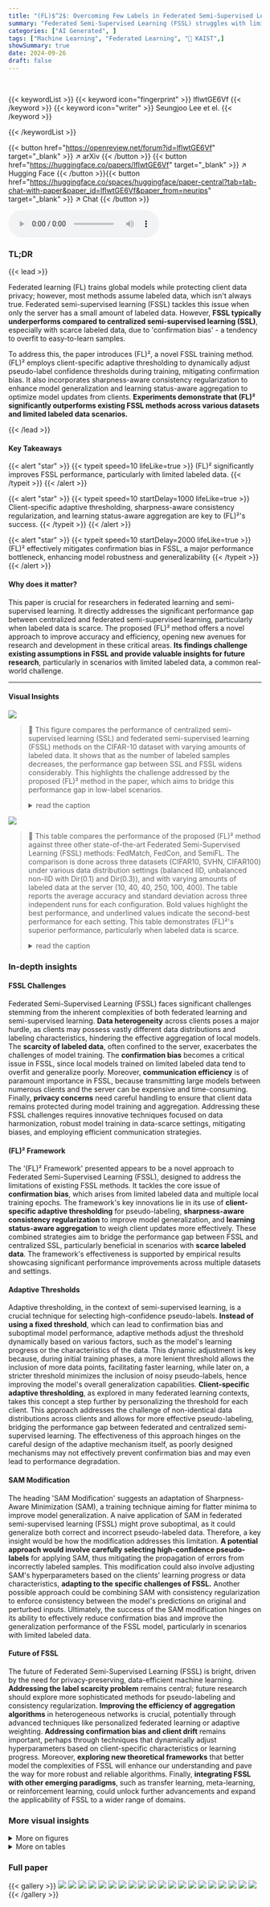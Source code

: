 ```yaml
---
title: "(FL)$^2$: Overcoming Few Labels in Federated Semi-Supervised Learning"
summary: "Federated Semi-Supervised Learning (FSSL) struggles with limited labeled data.  (FL)² bridges this gap using adaptive thresholding, sharpness-aware consistency regularization, and learning status-awar..."
categories: ["AI Generated", ]
tags: ["Machine Learning", "Federated Learning", "🏢 KAIST",]
showSummary: true
date: 2024-09-26
draft: false
---
```


<br>

{{< keywordList >}}
{{< keyword icon="fingerprint" >}} lflwtGE6Vf {{< /keyword >}}
{{< keyword icon="writer" >}} Seungjoo Lee et el. {{< /keyword >}}
 
{{< /keywordList >}}

{{< button href="https://openreview.net/forum?id=lflwtGE6Vf" target="_blank" >}}
↗ arXiv
{{< /button >}}
{{< button href="https://huggingface.co/papers/lflwtGE6Vf" target="_blank" >}}
↗ Hugging Face
{{< /button >}}{{< button href="https://huggingface.co/spaces/huggingface/paper-central?tab=tab-chat-with-paper&paper_id=lflwtGE6Vf&paper_from=neurips" target="_blank" >}}
↗ Chat
{{< /button >}}




<audio controls>
    <source src="https://ai-paper-reviewer.com/lflwtGE6Vf/podcast.wav" type="audio/wav">
    Your browser does not support the audio element.
</audio>


### TL;DR


{{< lead >}}

Federated learning (FL) trains global models while protecting client data privacy; however, most methods assume labeled data, which isn't always true. Federated semi-supervised learning (FSSL) tackles this issue when only the server has a small amount of labeled data.  However, **FSSL typically underperforms compared to centralized semi-supervised learning (SSL)**, especially with scarce labeled data, due to 'confirmation bias' - a tendency to overfit to easy-to-learn samples. 

To address this, the paper introduces (FL)², a novel FSSL training method.  (FL)² employs client-specific adaptive thresholding to dynamically adjust pseudo-label confidence thresholds during training, mitigating confirmation bias. It also incorporates sharpness-aware consistency regularization to enhance model generalization and learning status-aware aggregation to optimize model updates from clients.  **Experiments demonstrate that (FL)² significantly outperforms existing FSSL methods across various datasets and limited labeled data scenarios.**

{{< /lead >}}


#### Key Takeaways

{{< alert "star" >}}
{{< typeit speed=10 lifeLike=true >}} (FL)² significantly improves FSSL performance, particularly with limited labeled data. {{< /typeit >}}
{{< /alert >}}

{{< alert "star" >}}
{{< typeit speed=10 startDelay=1000 lifeLike=true >}} Client-specific adaptive thresholding, sharpness-aware consistency regularization, and learning status-aware aggregation are key to (FL)²'s success. {{< /typeit >}}
{{< /alert >}}

{{< alert "star" >}}
{{< typeit speed=10 startDelay=2000 lifeLike=true >}} (FL)² effectively mitigates confirmation bias in FSSL, a major performance bottleneck, enhancing model robustness and generalizability {{< /typeit >}}
{{< /alert >}}

#### Why does it matter?
This paper is crucial for researchers in federated learning and semi-supervised learning.  It directly addresses the significant performance gap between centralized and federated semi-supervised learning, particularly when labeled data is scarce. The proposed (FL)² method offers a novel approach to improve accuracy and efficiency, opening new avenues for research and development in these critical areas.  **Its findings challenge existing assumptions in FSSL and provide valuable insights for future research**, particularly in scenarios with limited labeled data, a common real-world challenge.

------
#### Visual Insights



![](https://ai-paper-reviewer.com/lflwtGE6Vf/figures_1_1.jpg)

> 🔼 This figure compares the performance of centralized semi-supervised learning (SSL) and federated semi-supervised learning (FSSL) methods on the CIFAR-10 dataset with varying amounts of labeled data.  It shows that as the number of labeled samples decreases, the performance gap between SSL and FSSL widens considerably. This highlights the challenge addressed by the proposed (FL)² method in the paper, which aims to bridge this performance gap in low-label scenarios.
> <details>
> <summary>read the caption</summary>
> Figure 1: Comparison of SSL and FSSL algorithms on CIFAR-10 with varying numbers of labeled samples, where FreeMatch [19] represents SSL, and SemiFL [8], FedCon [9], and FedMatch [7] represent FSSL.
> </details>





![](https://ai-paper-reviewer.com/lflwtGE6Vf/tables_7_1.jpg)

> 🔼 This table compares the performance of the proposed (FL)² method against three other state-of-the-art Federated Semi-Supervised Learning (FSSL) methods: FedMatch, FedCon, and SemiFL.  The comparison is done across three datasets (CIFAR10, SVHN, CIFAR100) under various data distribution settings (balanced IID, unbalanced non-IID with Dir(0.1) and Dir(0.3)), and with varying amounts of labeled data at the server (10, 40, 40, 250, 100, 400).  The table reports the average accuracy and standard deviation across three independent runs for each configuration. Bold values highlight the best performance, and underlined values indicate the second-best performance for each setting. This table demonstrates (FL)²'s superior performance, particularly when labeled data is scarce.
> <details>
> <summary>read the caption</summary>
> Table 1: Evaluation of (FL)² compared with existing FSSL methods. We report the average accuracy(%) and standard deviation across three runs with different random seeds. (FL)² shows significant performance improvements over existing methods across different settings. Bold indicates the best result and underline indicates the second-best result.
> </details>





### In-depth insights


#### FSSL Challenges
Federated Semi-Supervised Learning (FSSL) faces significant challenges stemming from the inherent complexities of both federated learning and semi-supervised learning. **Data heterogeneity** across clients poses a major hurdle, as clients may possess vastly different data distributions and labeling characteristics, hindering the effective aggregation of local models. The **scarcity of labeled data**, often confined to the server, exacerbates the challenges of model training. The **confirmation bias** becomes a critical issue in FSSL, since local models trained on limited labeled data tend to overfit and generalize poorly.  Moreover, **communication efficiency** is of paramount importance in FSSL, because transmitting large models between numerous clients and the server can be expensive and time-consuming. Finally, **privacy concerns** need careful handling to ensure that client data remains protected during model training and aggregation. Addressing these FSSL challenges requires innovative techniques focused on data harmonization, robust model training in data-scarce settings, mitigating biases, and employing efficient communication strategies. 

#### (FL)² Framework
The '(FL)² Framework' presented appears to be a novel approach to Federated Semi-Supervised Learning (FSSL), designed to address the limitations of existing FSSL methods.  It tackles the core issue of **confirmation bias**, which arises from limited labeled data and multiple local training epochs.  The framework's key innovations lie in its use of **client-specific adaptive thresholding** for pseudo-labeling, **sharpness-aware consistency regularization** to improve model generalization, and **learning status-aware aggregation** to weigh client updates more effectively.  These combined strategies aim to bridge the performance gap between FSSL and centralized SSL, particularly beneficial in scenarios with **scarce labeled data**. The framework's effectiveness is supported by empirical results showcasing significant performance improvements across multiple datasets and settings.

#### Adaptive Thresholds
Adaptive thresholding, in the context of semi-supervised learning, is a crucial technique for selecting high-confidence pseudo-labels.  **Instead of using a fixed threshold**, which can lead to confirmation bias and suboptimal model performance, adaptive methods adjust the threshold dynamically based on various factors, such as the model's learning progress or the characteristics of the data. This dynamic adjustment is key because, during initial training phases, a more lenient threshold allows the inclusion of more data points, facilitating faster learning, while later on, a stricter threshold minimizes the inclusion of noisy pseudo-labels, hence improving the model's overall generalization capabilities.  **Client-specific adaptive thresholding**, as explored in many federated learning contexts, takes this concept a step further by personalizing the threshold for each client.  This approach addresses the challenge of non-identical data distributions across clients and allows for more effective pseudo-labeling, bridging the performance gap between federated and centralized semi-supervised learning.  The effectiveness of this approach hinges on the careful design of the adaptive mechanism itself, as poorly designed mechanisms may not effectively prevent confirmation bias and may even lead to performance degradation.

#### SAM Modification
The heading 'SAM Modification' suggests an adaptation of Sharpness-Aware Minimization (SAM), a training technique aiming for flatter minima to improve model generalization.  A naive application of SAM in federated semi-supervised learning (FSSL) might prove suboptimal, as it could generalize both correct and incorrect pseudo-labeled data.  Therefore, a key insight would be how the modification addresses this limitation. **A potential approach would involve carefully selecting high-confidence pseudo-labels** for applying SAM, thus mitigating the propagation of errors from incorrectly labeled samples. This modification could also involve adjusting SAM's hyperparameters based on the clients' learning progress or data characteristics, **adapting to the specific challenges of FSSL.**  Another possible approach could be combining SAM with consistency regularization to enforce consistency between the model's predictions on original and perturbed inputs. Ultimately, the success of the SAM modification hinges on its ability to effectively reduce confirmation bias and improve the generalization performance of the FSSL model, particularly in scenarios with limited labeled data.

#### Future of FSSL
The future of Federated Semi-Supervised Learning (FSSL) is bright, driven by the need for privacy-preserving, data-efficient machine learning.  **Addressing the label scarcity problem** remains central; future research should explore more sophisticated methods for pseudo-labeling and consistency regularization.  **Improving the efficiency of aggregation algorithms** in heterogeneous networks is crucial, potentially through advanced techniques like personalized federated learning or adaptive weighting. **Addressing confirmation bias and client drift** remains important, perhaps through techniques that dynamically adjust hyperparameters based on client-specific characteristics or learning progress.  Moreover, **exploring new theoretical frameworks** that better model the complexities of FSSL will enhance our understanding and pave the way for more robust and reliable algorithms.  Finally, **integrating FSSL with other emerging paradigms**, such as transfer learning, meta-learning, or reinforcement learning, could unlock further advancements and expand the applicability of FSSL to a wider range of domains.


### More visual insights

<details>
<summary>More on figures
</summary>


![](https://ai-paper-reviewer.com/lflwtGE6Vf/figures_4_1.jpg)

> 🔼 This figure illustrates the three main components of the proposed (FL)² algorithm.  It shows how client-specific adaptive thresholding dynamically adjusts the threshold for pseudo-labeling based on each client's learning progress.  It also demonstrates how sharpness-aware consistency regularization is used to ensure consistency between the original and adversarially perturbed model outputs, focusing on high-confidence pseudo-labels.  Finally, it shows how learning status-aware aggregation weights the contributions of different clients to the global model update based on their individual learning progress.
> <details>
> <summary>read the caption</summary>
> Figure 2: Overview of (FL)²: (1) client-specific adaptive thresholding adjusts the pseudo-labeling threshold according to each client's learning status, (2) sharpness-aware consistency regularization ensures consistency between the original model and the adversarially perturbed model with carefully selected high-confident pseudo labels, and (3) learning status-aware aggregation aggregates client models considering each client's learning progress.
> </details>



![](https://ai-paper-reviewer.com/lflwtGE6Vf/figures_8_1.jpg)

> 🔼 This figure compares the performance of SemiFL and (FL)² along with its variants (CAT, SACR, CAT+SACR) on the SVHN dataset.  It uses six subplots to show the test accuracy, pseudo-label accuracy, pseudo-label ratio, correct label ratio, wrong label ratio, and the ratio of correct to wrong labels (C/W ratio) over the course of 800 communication rounds.  The comparison highlights the effectiveness of the different components of (FL)² in mitigating confirmation bias and improving model performance, particularly when dealing with limited labeled data.
> <details>
> <summary>read the caption</summary>
> Figure 3: Comparison of SemiFL, (FL)², and its variants on the SVHN dataset (N₁ = 40, balanced IID). Pseudo-label accuracy measures the percentage of correct pseudo-labels. The label ratio is the proportion of pseudo-labeled samples among all unlabeled data. Correct and wrong label ratios indicate the percentages of correctly and incorrectly labeled samples, respectively. The C/W ratio shows the number of correct labels relative to wrong labels. All subgraphs share the legend of Fig. 3a.
> </details>



![](https://ai-paper-reviewer.com/lflwtGE6Vf/figures_9_1.jpg)

> 🔼 This figure shows the impact of applying Sharpness-Aware Consistency Regularization (SACR) to all pseudo-labels versus only correctly labeled pseudo-labels.  The experiment is performed on the CIFAR-10 dataset with 40 labels, using a balanced IID setting.  The results show that applying SACR only to correctly labeled data improves performance.  In contrast, applying SACR to all data, including incorrect labels, leads to a decrease in performance.  Furthermore, SACR outperforms the standard SAM objective, highlighting its effectiveness for improving generalization in semi-supervised learning.
> <details>
> <summary>read the caption</summary>
> Figure 4: Test accuracy and pseudo-label accuracy on the CIFAR10 dataset with 40 labels, balanced IID setting. Client-specific Adaptive Thresholding (CAT) is used as the baseline. Applying Sharpness-aware Consistency Regularization (SACR) to all data, including wrongly pseudo-labeled data, degrades performance than using only CAT, while applying SACR to correctly labeled data improves performance. SACR also outperforms the standard SAM objective (CAT+SAM).
> </details>



</details>




<details>
<summary>More on tables
</summary>


![](https://ai-paper-reviewer.com/lflwtGE6Vf/tables_7_2.jpg)
> 🔼 This table shows the contribution of each component of the proposed (FL)² algorithm on the SVHN dataset. It starts with the baseline FixMatch + FedAvg, then adds components one by one (SACR, CAT, LSAA) to show how much each component improves the accuracy. The final row shows the accuracy of the full (FL)² algorithm, which combines all three components.
> <details>
> <summary>read the caption</summary>
> Table 2: Contribution of each component of (FL)2 on the SVHN dataset (N₁ = 40, balanced IID). By applying Client-specific Adaptive Thresholding (CAT) and Sharpness-Aware Consistency Regularization (SACR) to the baseline (FixMatch + FedAvg), performance is boosted. The combination of CAT and SACR further improves the accuracy. Incorporating Learning Status-Aware Aggregation (LSAA) leads to the best performance, finally achieving (FL)2. The result demonstrates the importance of each component in (FL)2.
> </details>

![](https://ai-paper-reviewer.com/lflwtGE6Vf/tables_14_1.jpg)
> 🔼 This table presents additional experimental results obtained by applying the proposed (FL)² method and comparing it against SemiFL on two different datasets, namely Fashion-MNIST and AGNews.  It shows average accuracy and standard deviation over three independent runs for each method under different data distribution settings (Unbalanced Non-IID and Balanced IID). The number of labeled samples used in training also varies between the datasets.
> <details>
> <summary>read the caption</summary>
> Table 3: More evaluation results of (FL)² compared with SemiFL on Fashion-MNIST and AGNews dataset. We report the average accuracy(%) and standard deviation across three runs with different random seeds.
> </details>

![](https://ai-paper-reviewer.com/lflwtGE6Vf/tables_15_1.jpg)
> 🔼 This table lists the hyperparameters used in the experiments conducted in the paper.  It shows the settings used for different aspects of the training process across four different methods: FedMatch, FedCon, SemiFL, and the proposed (FL)² method. The hyperparameters are categorized by their role: Server settings, Client settings, and Global settings.  The settings include batch size, number of epochs, optimizer type, learning rate, weight decay, momentum, and other parameters specific to each method, such as loss weight parameters for (FL)².
> <details>
> <summary>read the caption</summary>
> Table 4: Hyperparameters in our experiments
> </details>

</details>




### Full paper

{{< gallery >}}
<img src="https://ai-paper-reviewer.com/lflwtGE6Vf/1.png" class="grid-w50 md:grid-w33 xl:grid-w25" />
<img src="https://ai-paper-reviewer.com/lflwtGE6Vf/2.png" class="grid-w50 md:grid-w33 xl:grid-w25" />
<img src="https://ai-paper-reviewer.com/lflwtGE6Vf/3.png" class="grid-w50 md:grid-w33 xl:grid-w25" />
<img src="https://ai-paper-reviewer.com/lflwtGE6Vf/4.png" class="grid-w50 md:grid-w33 xl:grid-w25" />
<img src="https://ai-paper-reviewer.com/lflwtGE6Vf/5.png" class="grid-w50 md:grid-w33 xl:grid-w25" />
<img src="https://ai-paper-reviewer.com/lflwtGE6Vf/6.png" class="grid-w50 md:grid-w33 xl:grid-w25" />
<img src="https://ai-paper-reviewer.com/lflwtGE6Vf/7.png" class="grid-w50 md:grid-w33 xl:grid-w25" />
<img src="https://ai-paper-reviewer.com/lflwtGE6Vf/8.png" class="grid-w50 md:grid-w33 xl:grid-w25" />
<img src="https://ai-paper-reviewer.com/lflwtGE6Vf/9.png" class="grid-w50 md:grid-w33 xl:grid-w25" />
<img src="https://ai-paper-reviewer.com/lflwtGE6Vf/10.png" class="grid-w50 md:grid-w33 xl:grid-w25" />
<img src="https://ai-paper-reviewer.com/lflwtGE6Vf/11.png" class="grid-w50 md:grid-w33 xl:grid-w25" />
<img src="https://ai-paper-reviewer.com/lflwtGE6Vf/12.png" class="grid-w50 md:grid-w33 xl:grid-w25" />
<img src="https://ai-paper-reviewer.com/lflwtGE6Vf/13.png" class="grid-w50 md:grid-w33 xl:grid-w25" />
<img src="https://ai-paper-reviewer.com/lflwtGE6Vf/14.png" class="grid-w50 md:grid-w33 xl:grid-w25" />
<img src="https://ai-paper-reviewer.com/lflwtGE6Vf/15.png" class="grid-w50 md:grid-w33 xl:grid-w25" />
<img src="https://ai-paper-reviewer.com/lflwtGE6Vf/16.png" class="grid-w50 md:grid-w33 xl:grid-w25" />
<img src="https://ai-paper-reviewer.com/lflwtGE6Vf/17.png" class="grid-w50 md:grid-w33 xl:grid-w25" />
<img src="https://ai-paper-reviewer.com/lflwtGE6Vf/18.png" class="grid-w50 md:grid-w33 xl:grid-w25" />
<img src="https://ai-paper-reviewer.com/lflwtGE6Vf/19.png" class="grid-w50 md:grid-w33 xl:grid-w25" />
<img src="https://ai-paper-reviewer.com/lflwtGE6Vf/20.png" class="grid-w50 md:grid-w33 xl:grid-w25" />
{{< /gallery >}}
